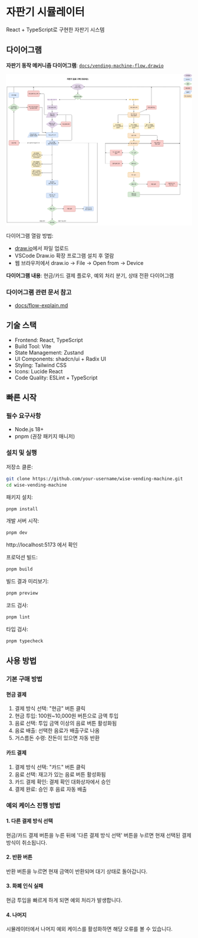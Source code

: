 # 자판기 시뮬레이터

React + TypeScript로 구현한 자판기 시스템  

## 다이어그램

**자판기 동작 메커니즘 다이어그램**: [`docs/vending-machine-flow.drawio`](./docs/vending-machine-flow.drawio)

![다이어그램](./docs/vending-machine-flow.drawio.png)

다이어그램 열람 방법:
- [draw.io](https://app.diagrams.net/)에서 파일 업로드
- VSCode Draw.io 확장 프로그램 설치 후 열람
- 웹 브라우저에서 draw.io → File → Open from → Device

**다이어그램 내용**: 현금/카드 결제 플로우, 예외 처리 분기, 상태 전환 다이어그램

### 다이어그램 관련 문서 참고
- [docs/flow-explain.md](./docs/flow-explain.md)

## 기술 스택

- Frontend: React, TypeScript
- Build Tool: Vite
- State Management: Zustand
- UI Components: shadcn/ui + Radix UI
- Styling: Tailwind CSS
- Icons: Lucide React
- Code Quality: ESLint + TypeScript

## 빠른 시작

### 필수 요구사항
- Node.js 18+ 
- pnpm (권장 패키지 매니저)

### 설치 및 실행

저장소 클론:
```bash
git clone https://github.com/your-username/wise-vending-machine.git
cd wise-vending-machine
```

패키지 설치:
```bash
pnpm install
```

개발 서버 시작:
```bash
pnpm dev
```
http://localhost:5173 에서 확인

프로덕션 빌드:
```bash
pnpm build
```

빌드 결과 미리보기:
```bash
pnpm preview
```

코드 검사:
```bash
pnpm lint
```

타입 검사:
```bash
pnpm typecheck
```


## 사용 방법

### 기본 구매 방법

#### 현금 결제
1. 결제 방식 선택: "현금" 버튼 클릭
2. 현금 투입: 100원~10,000원 버튼으로 금액 투입
3. 음료 선택: 투입 금액 이상의 음료 버튼 활성화됨
4. 음료 배출: 선택한 음료가 배출구로 나옴
5. 거스름돈 수령: 잔돈이 있으면 자동 반환

#### 카드 결제  
1. 결제 방식 선택: "카드" 버튼 클릭
2. 음료 선택: 재고가 있는 음료 버튼 활성화됨
3. 카드 결제 확인: 결제 확인 대화상자에서 승인
4. 결제 완료: 승인 후 음료 자동 배출

### 예외 케이스 진행 방법

#### 1. 다른 결제 방식 선택
현금/카드 결제 버튼을 누른 뒤에 '다른 결제 방식 선택' 버튼을 누르면 현재 선택된 결제 방식이 취소됩니다.

#### 2. 반환 버튼
반환 버튼을 누르면 현재 금액이 반환되며 대기 상태로 돌아갑니다.

#### 3. 화폐 인식 실패
현금 투입을 빠르게 하게 되면 예외 처리가 발생합니다.

#### 4. 나머지
시뮬레이터에서 나머지 예외 케이스를 활성화하면 해당 오류를 볼 수 있습니다.

